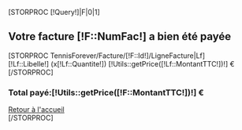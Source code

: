 [STORPROC [!Query!]|F|0|1]
<div class="row">
    <div class="col-md-12">
            <h2>Votre facture [!F::NumFac!] a bien été payée</h2>
            [STORPROC TennisForever/Facture/[!F::Id!]/LigneFacture|Lf]
                <div class="alert alert-info">[!Lf::Libelle!] (x[!Lf::Quantite!]) <span class="label label-primary pull-right" >[!Utils::getPrice([!Lf::MontantTTC!])!] €</span></div>
            [/STORPROC]
        </ul></h3>
        <h3><b>Total payé:</b><span class="label label-success" >[!Utils::getPrice([!F::MontantTTC!])!] €</span></h3>
        <a href="/" class="btn btn-danger btn-lg btn-block">Retour à l'accueil</a>
    </div>
</div>
[/STORPROC]